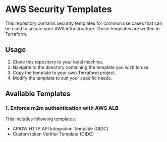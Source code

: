 # AWS Security Templates

This repository contains security templates for common use cases that can be used to secure your AWS infrastructure. These templates are written in Terraform.

## Usage

1. Clone this repository to your local machine.
2. Navigate to the directory containing the template you wish to use.
3. Copy the template to your own Terraform project.
4. Modify the template to suit your specific needs.

## Available Templates

### 1. Enforce m2m authentication with AWS ALB

This includes following templates:

- APIGW HTTP API Integration Template (OIDC)
- Custom token  Verifier Template (OIDC)

